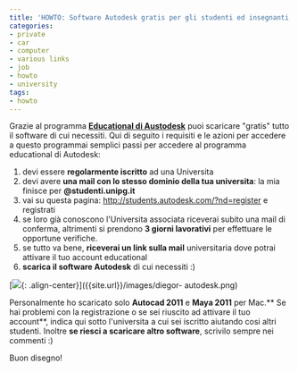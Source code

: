 ```yaml
---
title: 'HOWTO: Software Autodesk gratis per gli studenti ed insegnanti'
categories:
- private
- car
- computer
- various links
- job
- howto
- university
tags:
- howto
---
```

Grazie al programma **[Educational di
Austodesk](http://students.autodesk.com/)** puoi scaricare "gratis" tutto il
software di cui necessiti. Qui di seguito i requisiti e le azioni per accedere
a questo programmai semplici passi per accedere al programma educational di
Autodesk:

  1. devi essere **regolarmente iscritto** ad una Universita
  2. devi avere **una mail con lo stesso dominio della tua universita**: la mia finisce per **@studenti.unipg.it**
  3. vai su questa pagina: <http://students.autodesk.com/?nd=register> e registrati
  4. se loro già conoscono l'Universita associata riceverai subito una mail di conferma, altrimenti si prendono **3 giorni lavorativi** per effettuare le opportune verifiche.
  5. se tutto va bene, **riceverai un link sulla mail** universitaria dove potrai attivare il tuo account educational
  6. **scarica il software Autodesk** di cui necessiti :)
  

[![]({{site.url}}/images/diegor-autodesk.png){: .align-center}]({{site.url}}/images/diegor-
autodesk.png)

  
Personalmente ho scaricato solo **Autocad 2011** e **Maya 2011** per Mac.** Se
hai problemi con la registrazione o se sei riuscito ad attivare il tuo
account**, indica qui sotto l'universita a cui sei iscritto aiutando cosi
altri studenti. Inoltre **se riesci a scaricare altro software**, scrivilo
sempre nei commenti :)

Buon disegno!


